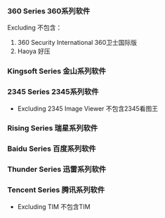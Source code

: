 ### 360 Series   360系列软件

Excluding   不包含：

1. 360 Security International   360卫士国际版
2. Haoya   好压

### Kingsoft Series  金山系列软件

### 2345 Series   2345系列软件

* Excluding 2345 Image Viewer   不包含2345看图王

### Rising Series   瑞星系列软件

### Baidu Series   百度系列软件

### Thunder Series   迅雷系列软件

### Tencent Series   腾讯系列软件

* Excluding TIM   不包含TIM





